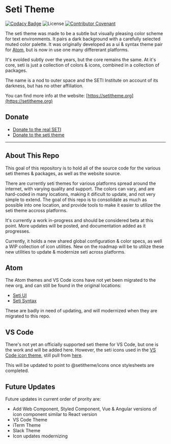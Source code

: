# Seti Theme

[![Codacy Badge](https://app.codacy.com/project/badge/Grade/0cf08a1176e74e10ae51c58c6bdd7771)](https://www.codacy.com/gh/setitheme/seti/dashboard?utm_source=github.com&utm_medium=referral&utm_content=setitheme/seti&utm_campaign=Badge_Grade)
![License](https://img.shields.io/github/license/setitheme/seti?style=flat-square)
[![Contributor Covenant](https://img.shields.io/badge/Contributor%20Covenant-v2.0%20adopted-ff69b4.svg?style=flat-square)](code_of_conduct.md)

The seti theme was made to be a subtle but visually pleasing color scheme for text environments. It pairs a dark background with a carefully selected muted color palette. It was originally developed as a ui & syntax theme pair for [Atom](https://atom.io/), but is now in use one many differerant platforms.

It's evolded subtly over the years, but the core remains the same. At it's core, seti is just a collection of colors & icons, combined in a collection of packages.

The name is a nod to outer space and the SETI Institute on account of its darkness, but has no other affiliation.

You can find more info at the website:
[https://setitheme.org](https://setitheme.org)

## Donate

- [Donate to the real SETI](https://www.seti.org/donate)
- [Donate to the seti theme](https://setitheme.org/donate)

---

## About This Repo

This goal of this repository is to hold all of the source code for the various seti themes & packages, as well as the website source.

There are currently seti themes for various platforms spread around the internet, with varying quality and support. The colors can vary, and are hard-coded in many locations, making it dificult to update, and not very simple to extend. The goal of this repo is to consolidate as much as possible into one location, and provide tools to make it easier to utilize the seti theme accross platforms.

It's currently a work in-progress and should be considered beta at this point. More updates will be posted, and documentation added as it progresses.

Currently, it holds a new shared global configuration & color specs, as well a WIP collection of icon utilities. New on the roadmap will be to utilize these new utilities to update & modernize seti across platforms.

## Atom

The Atom themes and VS Code icons have not yet been migrated to the new org, and can still be found in the original locations:

- [Seti UI](https://github.com/jesseweed/seti-ui)
- [Seti Syntax](https://github.com/jesseweed/seti-syntax)

These are badly in need of updating, and will modernized when they are migrated to this repo.

## VS Code

There's not yet an officially supported seti theme for VS Code, but one is the work and will be added here. However, the seti icons used in the [VS Code icon theme](https://github.com/microsoft/vscode/blob/master/extensions/theme-seti/icons/vs-seti-icon-theme.json), still pull from [here](https://github.com/jesseweed/seti-ui).

This will be updated to point to @setitheme/icons once stylesheets are completed.

## Future Updates

Future updates in current order of prority are:

- Add Web Component, Styled Component, Vue & Angular versions of icon component similar to React version
- VS Code Theme
- iTerm Theme
- Slack Theme
- Icon updates modernizing
